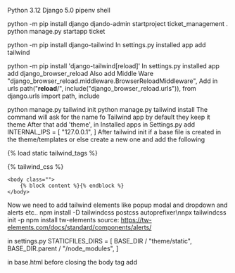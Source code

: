 Python 3.12
Django 5.0
pipenv shell

python -m pip install django
djando-admin startproject ticket_management .
python manage.py startapp ticket

python -m pip install django-tailwind
In settings.py installed app add tailwind

python -m pip install 'django-tailwind[reload]'
In settings.py installed app add django_browser_reload
Also add
Middle Ware
"django_browser_reload.middleware.BrowserReloadMiddleware",
Add in urls
path("__reload__/", include("django_browser_reload.urls")),
from django.urls import path, include


python manage.py tailwind init
python manage.py tailwind install
The command will ask for the name fo Tailwind app by default they keep it theme
After that add  'theme', in Installed apps
in Settings.py add 
INTERNAL_IPS = [
    "127.0.0.1",
]
After tailwind init if a base file is created in the theme/templates or else create a new one and add the following

{% load static tailwind_tags %}
<!DOCTYPE html>
<html lang="en">
	<head>
    <title>Django Tailwind</title>
		<meta charset="UTF-8">
		<meta name="viewport" content="width=device-width, initial-scale=1.0">
		<meta http-equiv="X-UA-Compatible" content="ie=edge">
		{% tailwind_css %}
	</head>

	<body class="">
		{% block content %}{% endblock %}
	</body>
</html>

Now we need to add tailwind elements like popup modal and dropdown and alerts etc..
 npm install -D tailwindcss postcss autoprefixer\nnpx tailwindcss init -p
 npm install tw-elements
 source: https://tw-elements.com/docs/standard/components/alerts/

 in settings.py 
 STATICFILES_DIRS = [
  BASE_DIR / "theme/static",
  BASE_DIR.parent / "/node_modules",
]


in base.html before closing the body tag add
	<script
	src="{% static 'tw-elements/dist/js/tw-elements.umd.min.js' %}"
	type="text/javascript"></script>